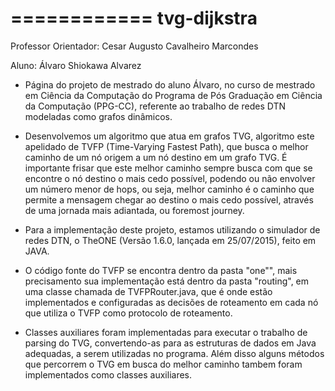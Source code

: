 ============
tvg-dijkstra
============
Professor Orientador:	Cesar Augusto Cavalheiro Marcondes

Aluno: Álvaro Shiokawa Alvarez

- Página do projeto de mestrado do aluno Álvaro, no curso de mestrado em Ciência da Computação do Programa de Pós Graduação em Ciência da Computação (PPG-CC), referente ao trabalho de redes DTN modeladas como grafos dinâmicos.

- Desenvolvemos um algoritmo que atua em grafos TVG, algoritmo este apelidado de TVFP (Time-Varying Fastest Path),
  que busca o melhor caminho de um nó origem a um nó destino em um grafo TVG. É importante frisar que este melhor
  caminho sempre busca com que se encontre o nó destino o mais cedo possível, podendo ou não envolver um número
  menor de hops, ou seja, melhor caminho é o caminho que permite a mensagem chegar ao destino o mais cedo possível, através de uma jornada mais adiantada, ou foremost journey.

- Para a implementação deste projeto, estamos utilizando o simulador de redes DTN, o TheONE (Versão 1.6.0, lançada em 25/07/2015), feito em JAVA.

- O código fonte do TVFP se encontra dentro da pasta "one"", mais precisamento sua implementação está dentro da pasta "routing", em uma classe chamada de TVFPRouter.java, que é onde estão implementados e configuradas as decisões de roteamento em cada nó que utiliza o TVFP como protocolo de roteamento.

- Classes auxiliares foram implementadas para executar o trabalho de parsing do TVG, convertendo-as para as estruturas de dados em Java adequadas, a serem utilizadas no programa. Além disso alguns métodos que percorrem o TVG em busca do melhor caminho tambem foram implementados como classes auxiliares.
